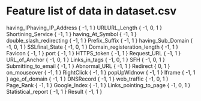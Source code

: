 # Feature list of data in dataset.csv

having_IPhaving_IP_Address { -1, 1 }
URLURL_Length { -1, 0, 1 }
Shortining_Service { -1, 1 }
having_At_Symbol { -1, 1 }
double_slash_redirecting { -1, 1 }
Prefix_Suffix { -1, 1 }
having_Sub_Domain { -1, 0, 1 }
SSLfinal_State { -1, 0, 1 }
Domain_registeration_length { -1, 1 }
Favicon { -1, 1 }
port { -1, 1 }
HTTPS_token { -1, 1 }
Request_URL { -1, 1 }
URL_of_Anchor { -1, 0, 1 }
Links_in_tags { -1, 0, 1 }
SFH { -1, 0, 1 }
Submitting_to_email { -1, 1 }
Abnormal_URL { -1, 1 }
Redirect { 0, 1 }
on_mouseover { -1, 1 }
RightClick { -1, 1 }
popUpWidnow { -1, 1 }
Iframe { -1, 1 }
age_of_domain { -1, 1 }
DNSRecord { -1, 1 }
web_traffic { -1, 0, 1 }
Page_Rank { -1, 1 }
Google_Index { -1, 1 }
Links_pointing_to_page { -1, 0, 1 }
Statistical_report { -1, 1 }
Result { -1, 1 }
